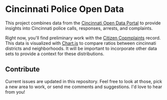 # Cincinnati Police Open Data

This project combines data from the [Cincinnati Open Data Portal](https://data.cincinnati-oh.gov/) to provide insights into Cincinnati police calls, responses, arrests, and complaints.

Right now, you'll find preliminary work with the [Citizen Copmplaints](https://data.cincinnati-oh.gov/Safer-Streets/Citizen-Complaints/r3vg-n6p3) record. This data is visualized with [Chart.js](http://www.chartjs.org/) to compare ratios between cincinnati districts and neighborhoods. It will be important to incorporate other data sets to provide a context for these distributions.

## Contribute
Current issues are updated in this repository. Feel free to look at those, pick a new area to work, or send me comments and suggestions. I'd love to hear from you!

